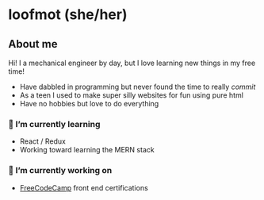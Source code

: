 # loofmot (she/her)
## About me
Hi! I a mechanical engineer by day, but I love learning new things in my free time!
* Have dabbled in programming but never found the time to really *commit*
* As a teen I used to make super silly websites for fun using pure html
* Have no hobbies but love to do everything

### 🌱 I’m currently learning
* React / Redux
* Working toward learning the MERN stack

### 🔭 I’m currently working on
* [FreeCodeCamp](https://www.freecodecamp.org) front end certifications

<!--
**loofmot/loofmot** is a ✨ _special_ ✨ repository because its `README.md` (this file) appears on your GitHub profile.

Here are some ideas to get you started:

- 🔭 I’m currently working on ...
- 🌱 I’m currently learning ...
- 👯 I’m looking to collaborate on ...
- 🤔 I’m looking for help with ...
- 💬 Ask me about ...
- 📫 How to reach me: ...
- 😄 Pronouns: ...
- ⚡ Fun fact: ...
-->
